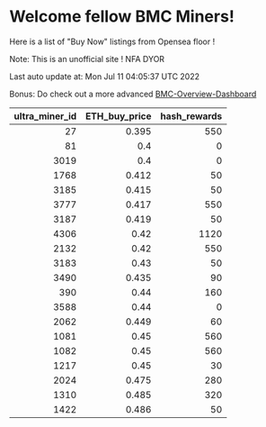 # Welcome fellow BMC Miners!
Here is a list of "Buy Now" listings from Opensea floor !

Note: This is an unofficial site ! NFA DYOR

Last auto update at: Mon Jul 11 04:05:37 UTC 2022

Bonus: Do check out a more advanced [BMC-Overview-Dashboard](https://dune.com/defifunk/BMC-Overview-Dashboard)


|   ultra_miner_id |   ETH_buy_price |   hash_rewards |
|-----------------:|----------------:|---------------:|
|               27 |           0.395 |            550 |
|               81 |           0.4   |              0 |
|             3019 |           0.4   |              0 |
|             1768 |           0.412 |             50 |
|             3185 |           0.415 |             50 |
|             3777 |           0.417 |            550 |
|             3187 |           0.419 |             50 |
|             4306 |           0.42  |           1120 |
|             2132 |           0.42  |            550 |
|             3183 |           0.43  |             50 |
|             3490 |           0.435 |             90 |
|              390 |           0.44  |            160 |
|             3588 |           0.44  |              0 |
|             2062 |           0.449 |             60 |
|             1081 |           0.45  |            560 |
|             1082 |           0.45  |            560 |
|             1217 |           0.45  |             30 |
|             2024 |           0.475 |            280 |
|             1310 |           0.485 |            320 |
|             1422 |           0.486 |             50 |
